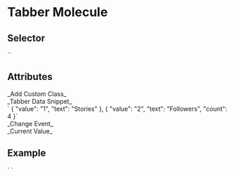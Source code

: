 # Tabber Molecule

<h2>Selector</h2>
`<ui-tab></ui-tab>`
 
 <h2>Attributes</h2>
 _Add Custom Class_ <br>
  _Tabber Data Snippet_ <br>
 ` {
      "value": "1",
      "text": "Stories"
    },
    {
      "value": "2",
      "text": "Followers",
      "count": 4
    }`<br>
 _Change Event_ <br> 
 _Current Value_ <br>

 
 <h2>Example</h2>
` <ui-tab [className]="" [type]="" [tabs]="" [currentValue]="" (onTabChange)=""></ui-tab>`
 
 
 
